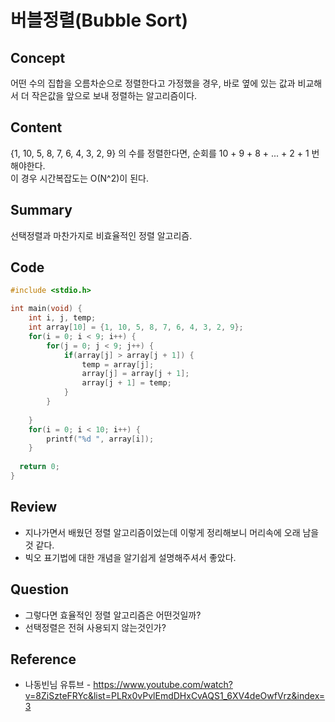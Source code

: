# 버블정렬(Bubble Sort)

## Concept
어떤 수의 집합을 오름차순으로 정렬한다고 가정했을 경우, 바로 옆에 있는 값과 비교해서 더 작은값을 앞으로 보내 정렬하는 알고리즘이다.
## Content
{1, 10, 5, 8, 7, 6, 4, 3, 2, 9} 의 수를 정렬한다면, 순회를 10 + 9 + 8 + ... + 2 + 1 번 해야한다.<br>
이 경우 시간복잡도는 O(N^2)이 된다.
## Summary
선택정렬과 마찬가지로 비효율적인 정렬 알고리즘.
## Code
``` C++
#include <stdio.h>

int main(void) {
	int i, j, temp;
	int array[10] = {1, 10, 5, 8, 7, 6, 4, 3, 2, 9};
	for(i = 0; i < 9; i++) {
		for(j = 0; j < 9; j++) {
			if(array[j] > array[j + 1]) {
				temp = array[j];
				array[j] = array[j + 1];
				array[j + 1] = temp;
			}
		}
		
	}
	for(i = 0; i < 10; i++) {
		printf("%d ", array[i]);	
	}
  
  return 0;
}
```
## Review
* 지나가면서 배웠던 정렬 알고리즘이었는데 이렇게 정리해보니 머리속에 오래 남을것 같다.
* 빅오 표기법에 대한 개념을 알기쉽게 설명해주셔서 좋았다.
## Question
* 그렇다면 효율적인 정렬 알고리즘은 어떤것일까?
* 선택정렬은 전혀 사용되지 않는것인가?
## Reference
* 나동빈님 유튜브 - https://www.youtube.com/watch?v=8ZiSzteFRYc&list=PLRx0vPvlEmdDHxCvAQS1_6XV4deOwfVrz&index=3